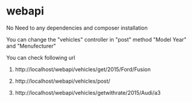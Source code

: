 # webapi

No Need to any dependencies and composer installation

You can change the "vehicles" controller in "post" method "Model Year" and "Menufecturer"

You can check following url

1) http://localhost/webapi/vehicles/get/2015/Ford/Fusion

2) http://localhost/webapi/vehicles/post/

3) http://localhost/webapi/vehicles/getwithrate/2015/Audi/a3
